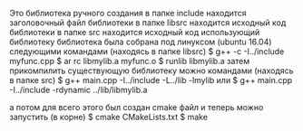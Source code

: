 Это библиотека ручного создания
в папке include находится заголовочный файл библиотеки
в папке libsrc  находится исходный код библиотеки
в папке src     находится исходный код использующий библиотеку
библиотека была собрана под линуксом (ubuntu 16.04) следующими командами (находясь в папке libsrc)
  $ g++ -c -I../include myfunc.cpp
  $ ar rc libmylib.a myfunc.o
  $ runlib libmylib.a
затем прикомпилить существующую библиотеку можно командами (находясь в папке src)
  $ g++ main.cpp -I../include -L../lib -lmylib
или
  $ g++ main.cpp -I../include -rdynamic ../lib/libmylib.a

а потом для всего этого был создан cmake файл
и теперь можно запустить (в корне)
  $ cmake CMakeLists.txt
  $ make
